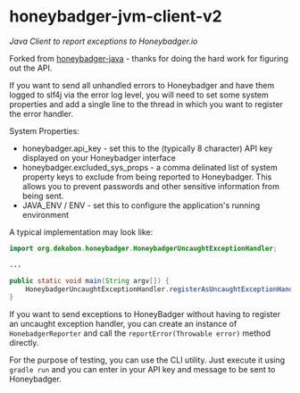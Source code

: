 honeybadger-jvm-client-v2
================

*Java Client to report exceptions to Honeybadger.io*

Forked from <a href="https://github.com/styleseek/honeybadger-java">honeybadger-java</a> - 
thanks for doing the hard work for figuring out the API.

If you want to send all unhandled errors to Honeybadger and have them logged to slf4j via 
the error log level, you will need to set some system properties and add a single line 
to the thread in which you want to register the error handler.

System Properties:
 - honeybadger.api_key - set this to the (typically 8 character) API key displayed on your Honeybadger interface
 - honeybadger.excluded_sys_props - a comma delinated list of system property
   keys to exclude from being reported to Honeybadger. This allows you to prevent
   passwords and other sensitive information from being sent.
 - JAVA_ENV / ENV - set this to configure the application's running environment

A typical implementation may look like:

```java
import org.dekobon.honeybadger.HoneybadgerUncaughtExceptionHandler;

...

public static void main(String argv[]) {
    HoneybadgerUncaughtExceptionHandler.registerAsUncaughtExceptionHandler();
}
```

If you want to send exceptions to HoneyBadger without having to register an uncaught 
exception handler, you can create an instance of ```HonebadgerReporter``` and call 
the ```reportError(Throwable error)``` method directly.

For the purpose of testing, you can use the CLI utility. Just execute it using
```gradle run``` and you can enter in your API key and message to be sent to
Honeybadger.
